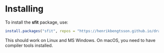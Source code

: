 # Installing

To install the **sfit** package, use:

```r
install.packages("sfit", repos = "https://henrikbengtsson.github.io/drat")
```

This should work on Linux and MS Windows.  On macOS, you need to have compiler tools installed.



